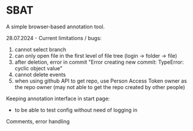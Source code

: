 # SBAT
A simple browser-based annotation tool.  

28.07.2024 - Current limitations / bugs:  
1. cannot select branch
2. can only open file in the first level of file tree (login -> folder -> file)
3. after deletion, error in commit "Error creating new commit: TypeError: cyclic object value"
4. cannot delete events
5. when using github API to get repo, use Person Access Token owner as the repo owner (may not able to get the repo created by other people)  

Keeping annotation interface in start page:  
- to be able to test config without need of logging in

Comments, error handling
